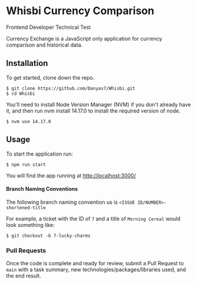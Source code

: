 # Whisbi Currency Comparison
Frontend Developer Technical Test

Currency Exchange is a JavaScript only application for currency comparison 
and historical data.

## Installation

To get started, clone down the repo. 

```shell
$ git clone https://github.com/Danyas7/Whisbi.git
$ cd Whisbi
```
You'll need to install Node Version
Manager (NVM) if you don't already have it, and then run nvm install
14.17.0 to install the required version of node.

```shell
$ nvm use 14.17.0
```

## Usage

To start the application run:

```shell
$ npm run start
```

You will find the app running at [http://localhost:3000/](http://localhost:3000/)

#### Branch Naming Conventions

The following branch naming convention us is `<ISSUE ID/NUMBER>-shortened-title`

For example, a ticket with the ID of `7` and a title of `Morning Cereal` 
would look something like:

```
$ git checkout -b 7-lucky-charms
```

### Pull Requests

Once the code is complete and ready for review, submit a Pull Request 
to `main` with a task summary, new technologies/packages/libraries used,
and the end result.
